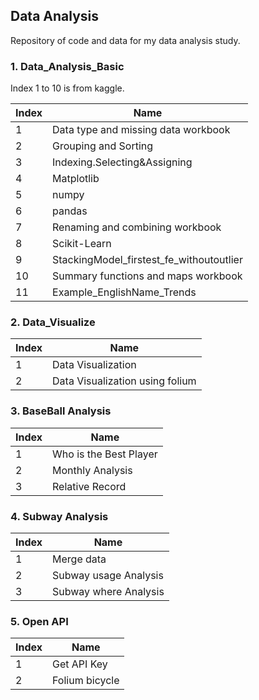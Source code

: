 ## Data Analysis

Repository of code and data for my data analysis study.

### 1. Data_Analysis_Basic

Index 1 to 10 is from kaggle.

| Index | Name                                     |
| ----- | ---------------------------------------- |
| 1     | Data type and missing data workbook      |
| 2     | Grouping and Sorting                     |
| 3     | Indexing.Selecting&Assigning             |
| 4     | Matplotlib                               |
| 5     | numpy                                    |
| 6     | pandas                                   |
| 7     | Renaming and combining workbook          |
| 8     | Scikit-Learn                             |
| 9     | StackingModel_firstest_fe_withoutoutlier |
| 10    | Summary functions and maps workbook      |
| 11    | Example_EnglishName_Trends               |

### 2.  Data_Visualize

| Index | Name                            |
| ----- | ------------------------------- |
| 1     | Data Visualization              |
| 2     | Data Visualization using folium |

### 3.  BaseBall Analysis

| Index | Name                            |
| ----- | ------------------------------- |
| 1     | Who is the Best Player          |
| 2     | Monthly Analysis                |
| 3     | Relative Record                 |

### 4.  Subway Analysis

| Index | Name                                 |
| ----- | -------------------------------------|
| 1     | Merge data                           |
| 2     | Subway usage Analysis                |
| 3     | Subway where Analysis                |

### 5.  Open API

| Index | Name                                 |
| ----- | -------------------------------------|
| 1     | Get API Key                          |
| 2     | Folium bicycle                       |